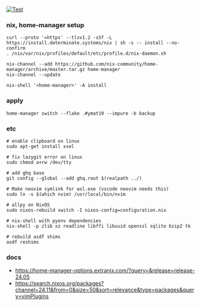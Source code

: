 [![Test](https://github.com/ymat19/dotfiles/actions/workflows/test.yml/badge.svg)](https://github.com/ymat19/dotfiles/actions/workflows/test.yml)

### nix, home-manager setup

```
curl --proto '=https' --tlsv1.2 -sSf -L https://install.determinate.systems/nix | sh -s -- install --no-confirm
. /nix/var/nix/profiles/default/etc/profile.d/nix-daemon.sh

nix-channel --add https://github.com/nix-community/home-manager/archive/master.tar.gz home-manager
nix-channel --update

nix-shell '<home-manager>' -A install
```

### apply

```
home-manager switch --flake .#ymat19 --impure -b backup
```

### etc

```
# enable clipboard on linux
sudo apt-get install xsel

# fix lazygit error on linux
sudo chmod a+rw /dev/tty

# add ghq base
git config --global --add ghq.root $(realpath ../)

# Make neovim symlink for wsl.exe (vscode neovim needs this)
sudo ln -s $(which nvim) /usr/local/bin/nvim

# allpy on NixOS
sudo nixos-rebuild switch -I nixos-config=configuration.nix

# nix-shell with pyenv dependencies
nix-shell -p zlib xz readline libffi libuuid openssl sqlite bzip2 tk

# rebuild asdf shims
asdf reshims
```

### docs

- https://home-manager-options.extranix.com/?query=&release=release-24.05
- https://search.nixos.org/packages?channel=24.11&from=0&size=50&sort=relevance&type=packages&query=vimPlugins
